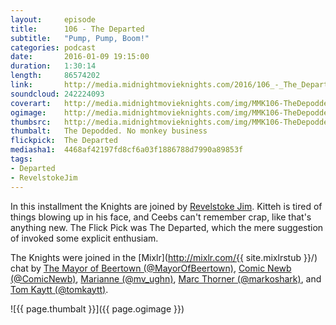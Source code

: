 ```yaml
---
layout:     episode
title:      106 - The Departed
subtitle:   "Pump, Pump, Boom!"
categories: podcast
date:       2016-01-09 19:15:00
duration:   1:30:14
length:     86574202
link:       http://media.midnightmovieknights.com/2016/106_-_The_Departed.m4a
soundcloud: 242224093
coverart:   http://media.midnightmovieknights.com/img/MMK106-TheDepodded-1400x1400.png
ogimage:    http://media.midnightmovieknights.com/img/MMK106-TheDepodded-750x750.png
thumbsrc:   http://media.midnightmovieknights.com/img/MMK106-TheDepodded-200x200.png
thumbalt:   The Depodded. No monkey business
flickpick:  The Departed
mediasha1:  4468af42197fd8cf6a03f1886788d7990a89853f
tags:
- Departed
- RevelstokeJim
---
```

In this installment the Knights are joined by [Revelstoke Jim](https://twitter.com/RevelstokeJim). Kitteh is tired of things blowing up in his face, and Ceebs can't remember crap, like that's anything new. The Flick Pick was The Departed, which the mere suggestion of invoked some explicit enthusiam.

The Knights were joined in the [Mixlr](http://mixlr.com/{{ site.mixlrstub }}/) chat by [The Mayor of Beertown (@MayorOfBeertown)](https://twitter.com/MayorOfBeertown), [Comic Newb (@ComicNewb)](https://twitter.com/ComicNewb), [Marianne (@mv_ughn)](https://twitter.com/mv_ughn), [Marc Thorner (@markoshark)](https://twitter.com/markoshark), and [Tom Kaytt (@tomkaytt)](https://twitter.com/tomkaytt).

![{{ page.thumbalt }}]({{ page.ogimage }})